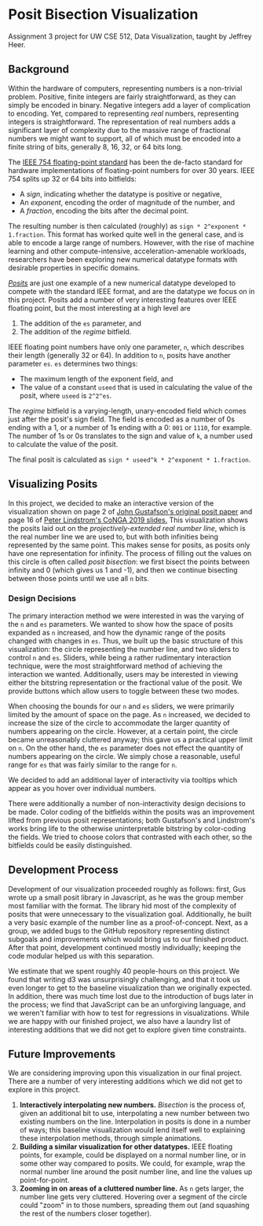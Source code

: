 # Posit Bisection Visualization

Assignment 3 project for UW CSE 512, Data Visualization, taught by Jeffrey Heer.

## Background

Within the hardware of computers, representing numbers is a non-trivial problem. Positive, finite integers are fairly straightforward, as they can simply be encoded in binary. Negative integers add a layer of complication to encoding. Yet, compared to representing _real_ numbers, representing integers is straightforward. The representation of real numbers adds a significant layer of complexity due to the massive range of fractional numbers we might want to support, all of which must be encoded into a finite string of bits, generally 8, 16, 32, or 64 bits long.

The [IEEE 754 floating-point standard](https://en.wikipedia.org/wiki/IEEE_754) has been the de-facto standard for hardware implementations of floating-point numbers for over 30 years. IEEE 754 splits up 32 or 64 bits into bitfields:
 - A _sign_, indicating whether the datatype is positive or negative,
 - An _exponent_, encoding the order of magnitude of the number, and
 - A _fraction_, encoding the bits after the decimal point.

The resulting number is then calculated (roughly) as `sign * 2^exponent * 1.fraction`. This format has worked quite well in the general case, and is able to encode a large range of numbers. However, with the rise of machine learning and other compute-intensive, acceleration-amenable workloads, researchers have been exploring new numerical datatype formats with desirable properties in specific domains.

[_Posits_](http://www.johngustafson.net/pdfs/BeatingFloatingPoint.pdf) are just one example of a new numerical datatype developed to compete with the standard IEEE format, and are the datatype we focus on in this project. Posits add a number of very interesting features over IEEE floating point, but the most interesting at a high level are
 1. The addition of the `es` parameter, and
 2. The addition of the _regime_ bitfield.

IEEE floating point numbers have only one parameter, `n`, which describes their length (generally 32 or 64). In addition to `n`, posits have another parameter `es`. `es` determines two things:
 - The maximum length of the exponent field, and
 - The value of a constant `useed` that is used in calculating the value of the posit, where `useed` is `2^2^es`.
 
The _regime_ bitfield is a varying-length, unary-encoded field which comes just after the posit's sign field. The field is encoded as a number of 0s ending with a 1, or a number of 1s ending with a 0: `001` or `1110`, for example. The number of 1s or 0s translates to the sign and value of `k`, a number used to calculate the value of the posit.

The final posit is calculated as `sign * useed^k * 2^exponent * 1.fraction`.

## Visualizing Posits

In this project, we decided to make an interactive version of the visualization shown on page 2 of [John Gustafson's original posit paper](http://www.johngustafson.net/pdfs/BeatingFloatingPoint.pdf) and page 16 of [Peter Lindstrom's CoNGA 2019 slides.](https://posithub.org/conga/2019/docs/13/1000-PeterLindstrom.pdf) This visualization shows the posits laid out on the _projectively-extended real number line_, which is the real number line we are used to, but with both infinities being represented by the same point. This makes sense for posits, as posits only have one representation for infinity. The process of filling out the values on this circle is often called _posit bisection_: we first bisect the points between infinity and 0 (which gives us 1 and -1), and then we continue bisecting between those points until we use all `n` bits.

### Design Decisions

The primary interaction method we were interested in was the varying of the `n` and `es` parameters. We wanted to show how the space of posits expanded as `n` increased, and how the dynamic range of the posits changed with changes in `es`. Thus, we built up the basic structure of this visualization: the circle representing the number line, and two sliders to control `n` and `es`. Sliders, while being a rather rudimentary interaction technique, were the most straightforward method of achieving the interaction we wanted. Additionally, users may be interested in viewing either the bitstring representation or the fractional value of the posit. We provide buttons which allow users to toggle between these two modes.

When choosing the bounds for our `n` and `es` sliders, we were primarily limited by the amount of space on the page. As `n` increased, we decided to increase the size of the circle to accommodate the larger quantity of numbers appearing on the circle. However, at a certain point, the circle became unreasonably cluttered anyway; this gave us a practical upper limit on `n`. On the other hand, the `es` parameter does not effect the quantity of numbers appearing on the circle. We simply chose a reasonable, useful range for `es` that was fairly similar to the range for `n`.

We decided to add an additional layer of interactivity via tooltips which appear as you hover over individual numbers.

There were additionally a number of non-interactivity design decisions to be made. Color coding of the bitfields within the posits was an improvement lifted from previous posit representations; both Gustafson's and Lindstrom's works bring life to the otherwise uninterpretable bitstring by color-coding the fields. We tried to choose colors that contrasted with each other, so the bitfields could be easily distinguished.

## Development Process

Development of our visualization proceeded roughly as follows: first, Gus wrote up a small posit library in Javascript, as he was the group member most familiar with the format. The library hid most of the complexity of posits that were unnecessary to the visualization goal. Additionally, he built a very basic example of the number line as a proof-of-concept. Next, as a group, we added bugs to the GitHub repository representing distinct subgoals and improvements which would bring us to our finished product. After that point, development continued mostly individually; keeping the code modular helped us with this separation.

We estimate that we spent roughly 40 people-hours on this project. We found that writing d3 was unsurprisingly challenging, and that it took us even longer to get to the baseline visualization than we originally expected. In addition, there was much time lost due to the introduction of bugs later in the process; we find that JavaScript can be an unforgiving language, and we weren't familiar with how to test for regressions in visualizations. While we are happy with our finished project, we also have a laundry list of interesting additions that we did not get to explore given time constraints.

## Future Improvements

We are considering improving upon this visualization in our final project. There are a number of very interesting additions which we did not get to explore in this project.

 1. __Interactively interpolating new numbers.__ _Bisection_ is the process of, given an additional bit to use, interpolating a new number between two existing numbers on the line. Interpolation in posits is done in a number of ways; this baseline visualization would lend itself well to explaining these interpolation methods, through simple animations.
 2. __Building a similar visualization for other datatypes.__ IEEE floating points, for example, could be displayed on a normal number line, or in some other way compared to posits. We could, for example, wrap the normal number line around the posit number line, and line the values up point-for-point.
 3. __Zooming in on areas of a cluttered number line.__ As `n` gets larger, the number line gets very cluttered. Hovering over a segment of the circle could "zoom" in to those numbers, spreading them out (and squashing the rest of the numbers closer together).
